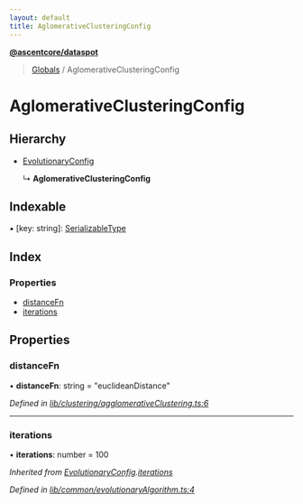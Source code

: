```yaml
---
layout: default
title: AglomerativeClusteringConfig
---
```


**[@ascentcore/dataspot](../README.md)**

> [Globals](../globals.md) / AglomerativeClusteringConfig

# AglomerativeClusteringConfig

## Hierarchy

* [EvolutionaryConfig](evolutionaryconfig.md)

  ↳ **AglomerativeClusteringConfig**

## Indexable

▪ [key: string]: [SerializableType](../globals.md#serializabletype)

## Index

### Properties

* [distanceFn](aglomerativeclusteringconfig.md#distancefn)
* [iterations](aglomerativeclusteringconfig.md#iterations)

## Properties

### distanceFn

•  **distanceFn**: string = "euclideanDistance"

*Defined in [lib/clustering/agglomerativeClustering.ts:6](https://github.com/ascentcore/dataspot/blob/8a56680/lib/clustering/agglomerativeClustering.ts#L6)*

___

### iterations

•  **iterations**: number = 100

*Inherited from [EvolutionaryConfig](evolutionaryconfig.md).[iterations](evolutionaryconfig.md#iterations)*

*Defined in [lib/common/evolutionaryAlgorithm.ts:4](https://github.com/ascentcore/dataspot/blob/8a56680/lib/common/evolutionaryAlgorithm.ts#L4)*

